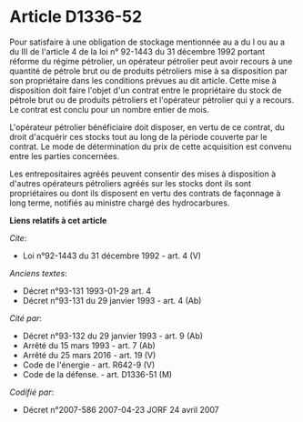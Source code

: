 # Article D1336-52

Pour satisfaire à une obligation de stockage mentionnée au a du I ou au a du III de l'article 4 de la loi n° 92-1443 du 31
décembre 1992 portant réforme du régime pétrolier, un opérateur pétrolier peut avoir recours à une quantité de pétrole brut
ou de produits pétroliers mise à sa disposition par son propriétaire dans les conditions prévues au dit article. Cette mise à
disposition doit faire l'objet d'un contrat entre le propriétaire du stock de pétrole brut ou de produits pétroliers et
l'opérateur pétrolier qui y a recours. Le contrat est conclu pour un nombre entier de mois.

L'opérateur pétrolier bénéficiaire doit disposer, en vertu de ce contrat, du droit d'acquérir ces stocks tout au long de la
période couverte par le contrat. Le mode de détermination du prix de cette acquisition est convenu entre les parties
concernées. 

Les entrepositaires agréés peuvent consentir des mises à disposition à d'autres opérateurs pétroliers agréés sur les stocks
dont ils sont propriétaires ou dont ils disposent en vertu des contrats de façonnage à long terme, notifiés au ministre
chargé des hydrocarbures.

**Liens relatifs à cet article**

_Cite_:

  - Loi n°92-1443 du 31 décembre 1992 - art. 4 (V)

_Anciens textes_:

  - Décret n°93-131 1993-01-29 art. 4
  - Décret n°93-131 du 29 janvier 1993 - art. 4 (Ab)

_Cité par_:

  - Décret n°93-132 du 29 janvier 1993 - art. 9 (Ab)
  - Arrêté du 15 mars 1993 - art. 7 (Ab)
  - Arrêté du 25 mars 2016 - art. 19 (V)
  - Code de l'énergie - art. R642-9 (V)
  - Code de la défense. - art. D1336-51 (M)

_Codifié par_:

  - Décret n°2007-586 2007-04-23 JORF 24 avril 2007
